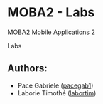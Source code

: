 # MOBA2 - Labs
MOBA2 Mobile Applications 2 

Labs

## Authors: 
 * Pace Gabriele ([pacegab1](https://github.zhaw.ch/pacegab1)) 
 * Laborie Timothé ([labortim](https://github.zhaw.ch/labortim)) 
